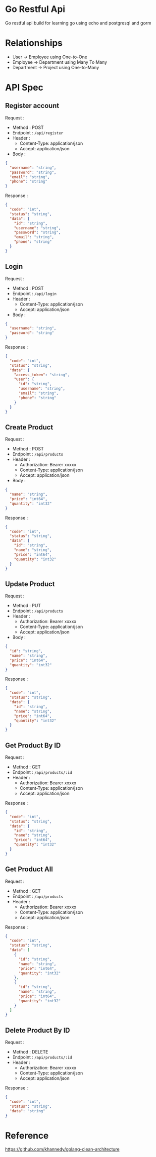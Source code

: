 # Go Restful Api

Go restful api build for learning go using echo and postgresql and gorm

# Relationships
* User -> Employee using One-to-One
* Employee -> Department using Many To Many
* Department -> Project using One-to-Many

# API Spec

## Register account

Request :

- Method : POST
- Endpoint : `/api/register`
- Header :
    - Content-Type: application/json
    - Accept: application/json
- Body :

```json 
{
  "username": "string",
  "password": "string",
  "email": "string",
  "phone": "string"
}
```

Response :

```json 
{
  "code": "int",
  "status": "string",
  "data": {
    "id": "string",
    "username": "string",
    "password": "string",
    "email": "string",
    "phone": "string"
  }
}
```

## Login

Request :

- Method : POST
- Endpoint : `/api/login`
- Header :
    - Content-Type: application/json
    - Accept: application/json
- Body :

```json 
{
  "username": "string",
  "password": "string"
}
```

Response :

```json 
{
  "code": "int",
  "status": "string",
  "data": {
    "access_token": "string",
    "user": {
      "id": "string",
      "username": "string",
      "email": "string",
      "phone": "string"
    }
  }
}
```

## Create Product

Request :

- Method : POST
- Endpoint : `/api/products`
- Header :
    - Authorization: Bearer xxxxx
    - Content-Type: application/json
    - Accept: application/json
- Body :

```json
{
  "name": "string",
  "price": "int64",
  "quantity": "int32"
}
```

Response :

```json
{
  "code": "int",
  "status": "string",
  "data": {
    "id": "string",
    "name": "string",
    "price": "int64",
    "quantity": "int32"
  }
}
```

## Update Product

Request :

- Method : PUT
- Endpoint : `/api/products`
- Header :
    - Authorization: Bearer xxxxx
    - Content-Type: application/json
    - Accept: application/json
- Body :

```json
{
  "id": "string",
  "name": "string",
  "price": "int64",
  "quantity": "int32"
}
```

Response :

```json
{
  "code": "int",
  "status": "string",
  "data": {
    "id": "string",
    "name": "string",
    "price": "int64",
    "quantity": "int32"
  }
}
```

## Get Product By ID

Request :

- Method : GET
- Endpoint : `/api/products/:id`
- Header :
    - Authorization: Bearer xxxxx
    - Content-Type: application/json
    - Accept: application/json

Response :

```json
{
  "code": "int",
  "status": "string",
  "data": {
    "id": "string",
    "name": "string",
    "price": "int64",
    "quantity": "int32"
  }
}
```

## Get Product All

Request :

- Method : GET
- Endpoint : `/api/products`
- Header :
    - Authorization: Bearer xxxxx
    - Content-Type: application/json
    - Accept: application/json

Response :

```json
{
  "code": "int",
  "status": "string",
  "data": [
    {
      "id": "string",
      "name": "string",
      "price": "int64",
      "quantity": "int32"
    },
    {
      "id": "string",
      "name": "string",
      "price": "int64",
      "quantity": "int32"
    }
  ]
}
```

## Delete Product By ID

Request :

- Method : DELETE
- Endpoint : `/api/products/:id`
- Header :
    - Authorization: Bearer xxxxx
    - Content-Type: application/json
    - Accept: application/json

Response :

```json
{
  "code": "int",
  "status": "string",
  "data": "string"
}
```

# Reference

https://github.com/khannedy/golang-clean-architecture
